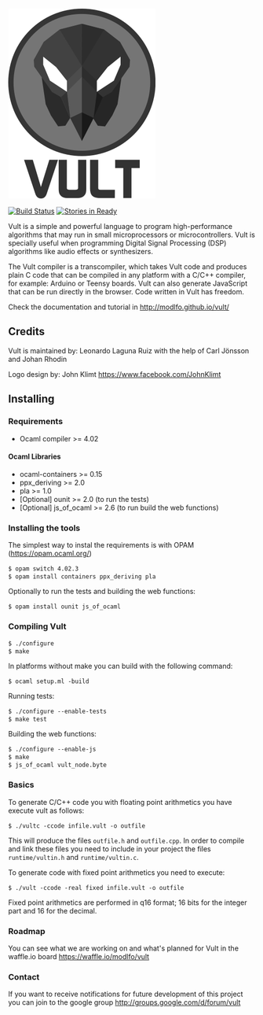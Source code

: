 ![Vult](/other/Images/Vult.png?raw=true "Vult")

[![Build Status](https://travis-ci.org/modlfo/vult.svg?branch=master)](https://travis-ci.org/modlfo/vult) [![Stories in Ready](https://badge.waffle.io/modlfo/vult.svg?label=ready&title=Ready)](http://waffle.io/modlfo/vult)

Vult is a simple and powerful language to program high-performance algorithms that may run in small microprocessors or microcontrollers. Vult is specially useful when programming Digital Signal Processing (DSP) algorithms like audio effects or synthesizers.

The Vult compiler is a transcompiler, which takes Vult code and produces plain C code that can be compiled in any platform with a C/C++ compiler, for example: Arduino or Teensy boards. Vult can also generate JavaScript that can be run directly in the browser. Code written in Vult has freedom.

Check the documentation and tutorial in http://modlfo.github.io/vult/

## Credits

Vult is maintained by: Leonardo Laguna Ruiz with the help of Carl Jönsson and Johan Rhodin

Logo design by: John Klimt https://www.facebook.com/JohnKlimt

## Installing

### Requirements

- Ocaml compiler >= 4.02

#### Ocaml Libraries

- ocaml-containers >= 0.15
- ppx_deriving >= 2.0
- pla >= 1.0
- [Optional] ounit >= 2.0 (to run the tests)
- [Optional] js_of_ocaml >= 2.6 (to run build the web functions)

### Installing the tools
 The simplest way to instal the requirements is with OPAM (https://opam.ocaml.org/)
```
$ opam switch 4.02.3
$ opam install containers ppx_deriving pla
```
Optionally to run the tests and building the web functions:
```
$ opam install ounit js_of_ocaml
```
### Compiling Vult
```
$ ./configure
$ make
```
In platforms without make you can build with the following command:
```
$ ocaml setup.ml -build
```
Running tests:
```
$ ./configure --enable-tests
$ make test
```
Building the web functions:
```
$ ./configure --enable-js
$ make
$ js_of_ocaml vult_node.byte
```
### Basics

To generate C/C++ code you with floating point arithmetics you have execute vult as follows:

```
$ ./vultc -ccode infile.vult -o outfile
```

This will produce the files `outfile.h` and `outfile.cpp`. In order to compile and link these files you need to include in your project the files `runtime/vultin.h` and `runtime/vultin.c`.

To generate code with fixed point arithmetics you need to execute:
```
$ ./vult -ccode -real fixed infile.vult -o outfile
```

Fixed point arithmetics are performed in q16 format; 16 bits for the integer part and 16 for the decimal.


### Roadmap

You can see what we are working on and what's planned for Vult in the waffle.io board https://waffle.io/modlfo/vult

### Contact

If you want to receive notifications for future development of this project you can join to the google group http://groups.google.com/d/forum/vult



